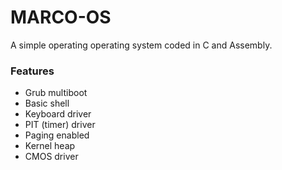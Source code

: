 # MARCO-OS #

A simple operating operating system coded in C and Assembly. 

### Features ###

* Grub multiboot
* Basic shell
* Keyboard driver
* PIT (timer) driver
* Paging enabled
* Kernel heap
* CMOS driver